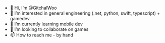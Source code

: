 - 👋 Hi, I’m @GitchalWoo
- 👀 I’m interested in general engineering (.net, python, swift, typescript) + gamedev
- 🌱 I’m currently learning mobile dev
- 💞️ I’m looking to collaborate on games
- 📫 How to reach me - by hand

<!---
GitchalWoo/GitchalWoo is a ✨ special ✨ repository because its `README.md` (this file) appears on your GitHub profile.
You can click the Preview link to take a look at your changes.
--->
